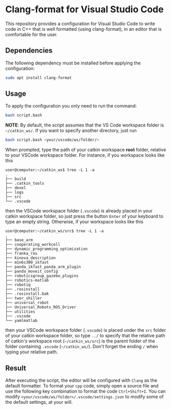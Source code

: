 # Clang-format for Visual Studio Code

This repository provides a configuration for Visual Studio Code to write code in C++ that is well formatted (using clang-format), in an editor that is comfortable for the user.

## Dependencies

The following dependency must be installed before applying the configuration:

```bash
sudo apt install clang-format
```

## Usage

To apply the configuration you only need to run the command:

```bash
bash script.bash
```

**NOTE**: By default, the script assumes that the VS Code workspace folder is `~/catkin_ws/`.
If you want to specify another directory, just run

```bash
bash script.bash <your/vscode/ws/folder/>
```

When prompted, type the path of your catkin workspace **root** folder, relative to your VSCode workspace folder.
For instance, if you workspace looks like this

```text
user@computer:~/catkin_ws$ tree -L 1 -a
.
├── build
├── .catkin_tools
├── devel
├── logs
├── src
└── .vscode
```

then the VSCode workspace folder (`.vscode`) is already placed in your catkin workspace folder, so just press the button `Enter` of your keyboard to type an empty string.
Otherwise, if your workspace looks like this

```text
user@computer:~/catkin_ws/src$ tree -L 1 -a
.
├── base_arm
├── cooperating_workcell
├── dynamic_programming_optimization
├── franka_ros
├── kinova_description
├── m1n6s300_ikfast
├── panda_ikfast_panda_arm_plugin
├── panda_moveit_config
├── roboticsgroup_gazebo_plugins
├── robotics-matlab
├── robotiq
├── .rosinstall
├── .rosinstall.bak
├── twor_shiller
├── universal_robot
├── Universal_Robots_ROS_Driver
├── utilities
├── .vscode
└── yamlmatlab
```

then your VSCode workspace folder (`.vscode`) is placed under the `src` folder of your catkin workspace folder, so type `../` to specify that the relative path of catkin's workspace root (`~/catkin_ws/src`) is the parent folder of the folder containing `.vscode` (`~/catkin_ws/`).
Don't forget the ending `/` when typing your relative path.

## Result

After executing the script, the editor will be configured with `Clang` as the default formatter.
To format your `cpp` code, simply open a source file and use the following key combination to format the code `Ctrl+Shift+I`.
You can modify `<your/vscode/ws/folder>/.vscode/settings.json` to modify some of the default settings, at your will.
